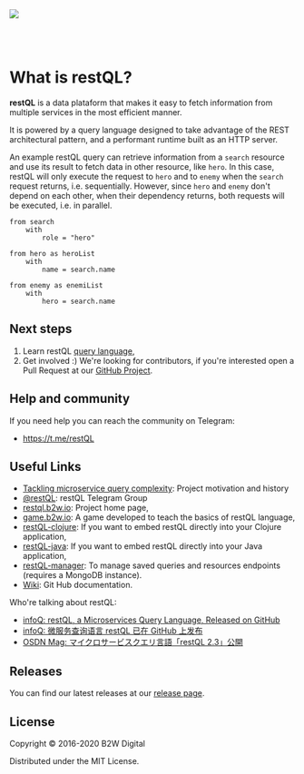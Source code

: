 <img name="logo" src="./assets/images/logo_text.svg?sanitize=true">

<br/><br/>

# What is restQL?

**restQL** is a data plataform that makes it easy to fetch information from multiple services in the most efficient manner.

It is powered by a query language designed to take advantage of the REST architectural pattern, and a performant runtime built as an HTTP server.

An example restQL query can retrieve information from a `search` resource and use its result to fetch data in other resource, like `hero`. In this case, restQL will only execute the request to `hero` and to `enemy` when the `search` request returns, i.e. sequentially. However, since `hero` and `enemy` don't depend on each other, when their dependency returns, both requests will be executed, i.e. in parallel.

```
from search
    with
        role = "hero"

from hero as heroList
    with
        name = search.name

from enemy as enemiList
    with
        hero = search.name
```

## Next steps

1. Learn restQL [query language](/restql/query-language.md),
2. Get involved :) We're looking for contributors, if you're interested open a Pull Request at our [GitHub Project](https://github.com/b2wdigital/restQL-golang).

## Help and community

If you need help you can reach the community on Telegram:

- https://t.me/restQL

## Useful Links

- [Tackling microservice query complexity](https://medium.com/b2w-engineering/restql-tackling-microservice-query-complexity-27def5d09b40): Project motivation and history
- [@restQL](https://t.me/restQL): restQL Telegram Group
- [restql.b2w.io](http://restql.b2w.io): Project home page,
- [game.b2w.io](http://game.restql.b2w.io/): A game developed to teach the basics of restQL language,
- [restQL-clojure](https://github.com/B2W-BIT/restQL-clojure): If you want to embed restQL directly into your Clojure application,
- [restQL-java](https://github.com/B2W-BIT/restQL-java): If you want to embed restQL directly into your Java application,
- [restQL-manager](https://github.com/B2W-BIT/restQL-manager): To manage saved queries and resources endpoints (requires a MongoDB instance).
- [Wiki](https://github.com/B2W-BIT/restQL-http/wiki/RestQL-Query-Language): Git Hub documentation.

Who're talking about restQL:

- [infoQ: restQL, a Microservices Query Language, Released on GitHub](https://www.infoq.com/news/2018/01/restql-released)
- [infoQ: 微服务查询语言 restQL 已在 GitHub 上发布](http://www.infoq.com/cn/news/2018/01/restql-released)
- [OSDN Mag: マイクロサービスクエリ言語「restQL 2.3」公開](https://mag.osdn.jp/18/01/12/160000)

## Releases

You can find our latest releases at our [release page](https://github.com/b2wdigital/restQL-golang/releases).

## License

Copyright © 2016-2020 B2W Digital

Distributed under the MIT License.
